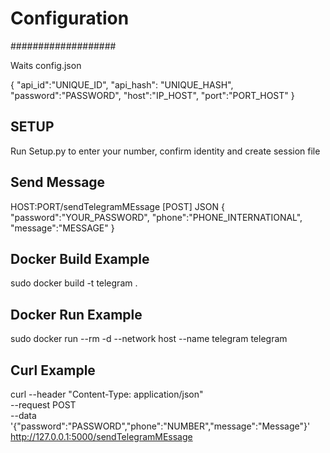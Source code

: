 # Configuration #
###################

Waits config.json 

{
"api_id":"UNIQUE_ID",
"api_hash": "UNIQUE_HASH",
"password":"PASSWORD",
"host":"IP_HOST",
"port":"PORT_HOST"
}


## SETUP ##
Run Setup.py to enter your number, confirm identity and create session file
## Send Message ##

HOST:PORT/sendTelegramMEssage [POST]
JSON
{
"password":"YOUR_PASSWORD",
"phone":"PHONE_INTERNATIONAL", 
"message":"MESSAGE"
}

## Docker Build Example ##
sudo docker build -t telegram .

## Docker Run Example ##
sudo docker run --rm -d --network host --name telegram telegram

## Curl Example ##

curl --header "Content-Type: application/json" \
  --request POST \
  --data '{"password":"PASSWORD","phone":"NUMBER","message":"Message"}' \
  http://127.0.0.1:5000/sendTelegramMEssage

